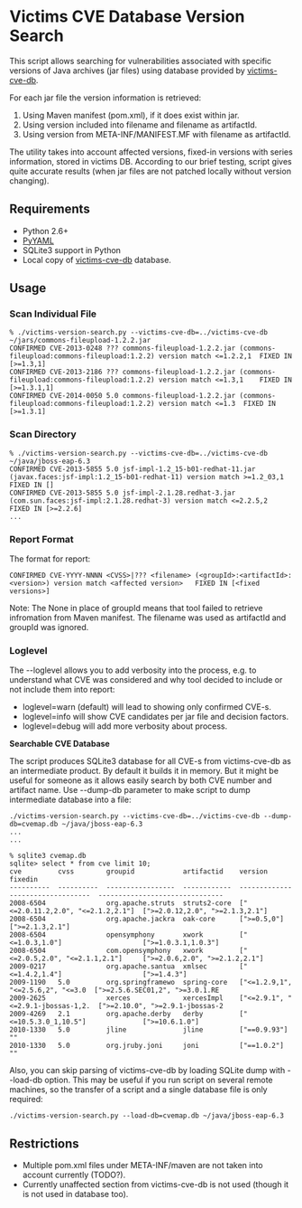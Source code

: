 # Victims CVE Database Version Search
This script allows searching for vulnerabilities associated with specific versions of Java archives (jar files) using database provided by [victims-cve-db](https://github.com/victims/victims-cve-db).

For each jar file the version information is retrieved:

1. Using Maven manifest (pom.xml), if it does exist within jar.
2. Using version included into filename and filename as artifactId.
3. Using version from META-INF/MANIFEST.MF with filename as artifactId.

The utility takes into account affected versions, fixed-in versions with series information, stored in victims DB. According to our brief testing, script gives quite accurate results (when jar files are not patched locally without version changing).

## Requirements
- Python 2.6+
- [PyYAML](http://pyyaml.org/)
- SQLite3 support in Python
- Local copy of [victims-cve-db](https://github.com/victims/victims-cve-db) database.

## Usage

### Scan Individual File

```
% ./victims-version-search.py --victims-cve-db=../victims-cve-db ~/jars/commons-fileupload-1.2.2.jar
CONFIRMED CVE-2013-0248 ??? commons-fileupload-1.2.2.jar (commons-fileupload:commons-fileupload:1.2.2) version match <=1.2.2,1	FIXED IN [>=1.3,1]
CONFIRMED CVE-2013-2186 ??? commons-fileupload-1.2.2.jar (commons-fileupload:commons-fileupload:1.2.2) version match <=1.3,1	FIXED IN [>=1.3.1,1]
CONFIRMED CVE-2014-0050 5.0 commons-fileupload-1.2.2.jar (commons-fileupload:commons-fileupload:1.2.2) version match <=1.3	FIXED IN [>=1.3.1]
```

### Scan Directory

```
% ./victims-version-search.py --victims-cve-db=../victims-cve-db ~/java/jboss-eap-6.3
CONFIRMED CVE-2013-5855 5.0 jsf-impl-1.2_15-b01-redhat-11.jar (javax.faces:jsf-impl:1.2_15-b01-redhat-11) version match >=1.2_03,1	FIXED IN []
CONFIRMED CVE-2013-5855 5.0 jsf-impl-2.1.28.redhat-3.jar (com.sun.faces:jsf-impl:2.1.28.redhat-3) version match <=2.2.5,2	FIXED IN [>=2.2.6]
...
```

### Report Format

The format for report:

```
CONFIRMED CVE-YYYY-NNNN <CVSS>|??? <filename> (<groupId>:<artifactId>:<version>) version match <affected version>	FIXED IN [<fixed versions>]
```

Note: The None in place of groupId means that tool failed to retrieve infromation from Maven manifest. The filename was used as artifactId and groupId was ignored. 

### Loglevel

The --loglevel allows you to add verbosity into the process, e.g. to understand what CVE was considered and why tool decided to include or not include them into report:

- loglevel=warn (default) will lead to showing only confirmed CVE-s.
- loglevel=info will show CVE candidates per jar file and decision factors.
- loglevel=debug will add more verbosity about process.

**Searchable CVE Database**

The script produces SQLite3 database for all CVE-s from victims-cve-db as an intermediate product. By default it builds it in memory. But it might be useful for someone as it allows easily search by both CVE number and artifact name. Use --dump-db parameter to make script to dump intermediate database into a file:

```
./victims-version-search.py --victims-cve-db=../victims-cve-db --dump-db=cvemap.db ~/java/jboss-eap-6.3
...
...

% sqlite3 cvemap.db
sqlite> select * from cve limit 10;
cve         cvss        groupid            artifactid    version                            fixedin
----------  ----------  -----------------  ------------  ---------------------------------  -------------------------------
2008-6504               org.apache.struts  struts2-core  ["<=2.0.11.2,2.0", "<=2.1.2,2.1"]  [">=2.0.12,2.0", ">=2.1.3,2.1"]
2008-6504               org.apache.jackra  oak-core      [">=0.5,0"]                        [">=2.1.3,2.1"]
2008-6504               opensymphony       xwork         ["<=1.0.3,1.0"]                    [">=1.0.3.1,1.0.3"]
2008-6504               com.opensymphony   xwork         ["<=2.0.5,2.0", "<=2.1.1,2.1"]     [">=2.0.6,2.0", ">=2.1.2,2.1"]
2009-0217               org.apache.santua  xmlsec        ["<=1.4.2,1.4"]                    [">=1.4.3"]
2009-1190   5.0         org.springframewo  spring-core   ["<=1.2.9,1", "<=2.5.6,2", "<=3.0  [">=2.5.6.SEC01,2", ">=3.0.1.RE
2009-2625               xerces             xercesImpl    ["<=2.9.1", "<=2.9.1-jbossas-1,2.  [">=2.10.0", ">=2.9.1-jbossas-2
2009-4269   2.1         org.apache.derby   derby         ["<=10.5.3.0_1,10.5"]              [">=10.6.1.0"]
2010-1330   5.0         jline              jline         ["==0.9.93"]                       ""
2010-1330   5.0         org.jruby.joni     joni          ["==1.0.2"]                        ""
```

Also, you can skip parsing of victims-cve-db by loading SQLite dump with --load-db option. This may be useful if you run script on several remote machines, so the transfer of a script and a single database file is only required:

```
./victims-version-search.py --load-db=cvemap.db ~/java/jboss-eap-6.3
```

## Restrictions

- Multiple pom.xml files under META-INF/maven are not taken into account currently (TODO?).
- Currently unaffected section from victims-cve-db is not used (though it is not used in database too).
